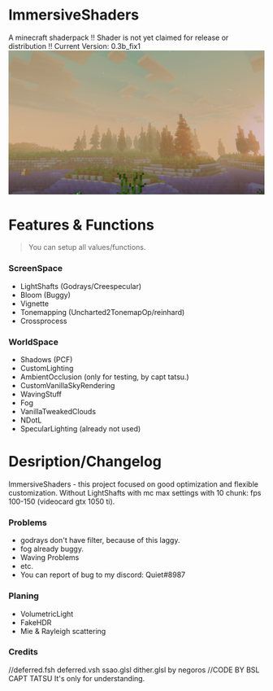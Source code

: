 # ImmersiveShaders
A minecraft shaderpack
!! Shader is not yet claimed for release or distribution !!
Current Version: 0.3b_fix1
![Alt text](/screenshots/2021-10-03_18.21.47.png?raw=true "Optional Title")
# Features & Functions
>You can setup all values/functions.
### ScreenSpace
- LightShafts (Godrays/Creespecular)
- Bloom (Buggy)
- Vignette
- Tonemapping (Uncharted2TonemapOp/reinhard)
- Crossprocess
### WorldSpace
- Shadows (PCF)
- CustomLighting
- AmbientOcclusion (only for testing, by capt tatsu.)
- CustomVanillaSkyRendering
- WavingStuff
- Fog
- VanillaTweakedClouds
- NDotL
- SpecularLighting (already not used)
# Desription/Changelog
ImmersiveShaders - this project focused on good optimization and flexible customization.
Without LightShafts with mc max settings with 10 chunk: fps 100-150 (videocard gtx 1050 ti).
### Problems
 - godrays don't have filter, because of this laggy.
 - fog already buggy.
 - Waving Problems
 - etc.
 - You can report of bug to my discord: Quiet#8987
### Planing
- VolumetricLight
- FakeHDR
- Mie & Rayleigh scattering
### Credits
//deferred.fsh deferred.vsh ssao.glsl dither.glsl by negoros
//CODE BY BSL CAPT TATSU
It's only for understanding.
